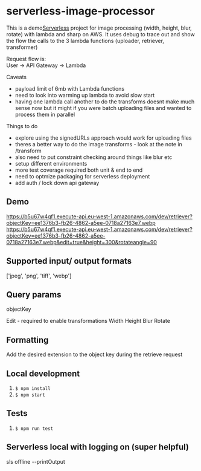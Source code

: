 # serverless-image-processor

This is a demo[Serverless](https://serverless.com) project for image processing (width, height, blur, rotate) with lambda and sharp on AWS. It uses debug to trace out and show the flow the calls to the 3 lambda functions (uploader, retriever, transformer)

Request flow is:  
User -> API Gateway -> Lambda


Caveats
- payload limit of 6mb with Lambda functions
- need to look into warming up lambda to avoid slow start
- having one lambda call another to do the transforms doesnt make much sense now but it might if you were batch uploading files and wanted to process them in parallel 

Things to do
- explore using the signedURLs approach would work for uploading files
- theres a better way to do the image transforms - look at the note in /transform
- also need to put constraint checking around things like blur etc
- setup different environments
- more test coverage required both unit & end to end
- need to optmize packaging for serverless deployment
- add auth / lock down api gateway


## Demo
https://b5u67w4qf1.execute-api.eu-west-1.amazonaws.com/dev/retriever?objectKey=ee1376b3-fb26-4862-a5ee-0718a27163e7.webp
https://b5u67w4qf1.execute-api.eu-west-1.amazonaws.com/dev/retriever?objectKey=ee1376b3-fb26-4862-a5ee-0718a27163e7.webp&edit=true&height=300&rotateangle=90

## Supported input/ output formats
['jpeg', 'png', 'tiff', 'webp']

## Query params
objectKey 

Edit - required to enable transformations
Width
Height
Blur
Rotate

## Formatting
Add the desired extension to the object key during the retrieve request

## Local development
1. ```$ npm install```
2. ```$ npm start```

## Tests
1. ```$ npm run test```

## Serverless local with logging on (super helpful)
sls offline --printOutput